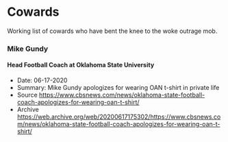 # Cowards

Working list of cowards who have bent the knee to the woke outrage mob.


### Mike Gundy
#### Head Football Coach at Oklahoma State University
* Date: 06-17-2020
* Summary: Mike Gundy apologizes for wearing OAN t-shirt in private life
* Source https://www.cbsnews.com/news/oklahoma-state-football-coach-apologizes-for-wearing-oan-t-shirt/
* Archive https://web.archive.org/web/20200617175302/https://www.cbsnews.com/news/oklahoma-state-football-coach-apologizes-for-wearing-oan-t-shirt/
